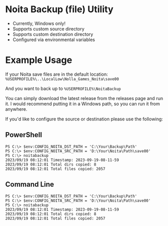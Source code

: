 # Noita Backup (file) Utility

* Currently, Windows only!
* Supports custom source directory
* Supports custom destination directory
* Configured via environmental variables

# Example Usage

If your Noita save files are in the default location:
`%USERPROFILE%\..\LocalLow\Nolla_Games_Noita\save00`

And you want to back up to `%USERPROFILE%\NoitaBackup`

You can simply download the latest release from the releases
page and run it.  I would recommend putting it in a Windows
path, so you can run it from anywhere.

If you'd like to configure the source or destination please
use the following:

## PowerShell

```commandline
PS C:\> $env:CONFIG_NOITA_DST_PATH = 'C:\Your\Backup\Path'
PS C:\> $env:CONFIG_NOITA_SRC_PATH = 'D:\Your\Noita\Path\save00'
PS C:\> noitabackup
2023/09/19 08:12:01 Timestamp: 2023-09-19-08-11-59
2023/09/19 08:12:01 Total dirs copied: 8
2023/09/19 08:12:01 Total files copied: 2057
```
## Command Line
```commandline
PS C:\> $env:CONFIG_NOITA_DST_PATH = 'C:\Your\Backup\Path'
PS C:\> $env:CONFIG_NOITA_SRC_PATH = 'D:\Your\Noita\Path\save00'
PS C:\> noitabackup
2023/09/19 08:12:01 Timestamp: 2023-09-19-08-11-59
2023/09/19 08:12:01 Total dirs copied: 8
2023/09/19 08:12:01 Total files copied: 2057
```